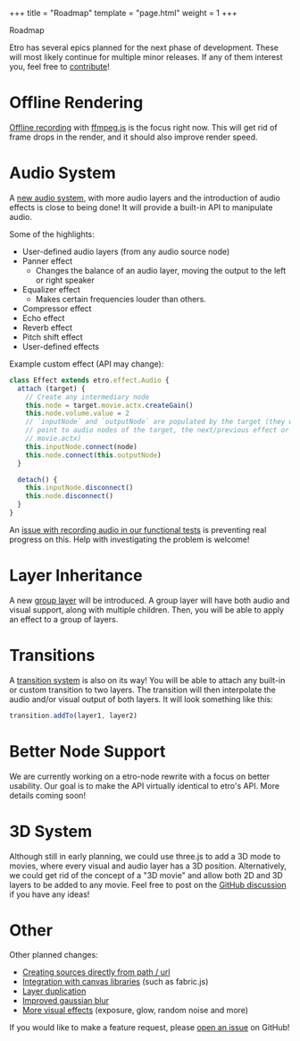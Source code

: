 +++
title = "Roadmap"
template = "page.html"
weight = 1
+++

<div class="heading-text">Roadmap</div>

Etro has several epics planned for the next phase of development. These will
most likely continue for multiple minor releases. If any of them interest you,
feel free to [contribute]!

# Offline Rendering

[Offline recording] with [ffmpeg.js] is the focus right now. This will get rid
of frame drops in the render, and it should also improve render speed.

# Audio System

A [new audio system], with more audio layers and the introduction of audio
effects is close to being done! It will provide a built-in API to manipulate
audio.

Some of the highlights:
- User-defined audio layers (from any audio source node)
- Panner effect
  - Changes the balance of an audio layer, moving the output to the left or
    right speaker
- Equalizer effect
  - Makes certain frequencies louder than others.
- Compressor effect
- Echo effect
- Reverb effect
- Pitch shift effect
- User-defined effects

Example custom effect (API may change):
```js
class Effect extends etro.effect.Audio {
  attach (target) {
    // Create any intermediary node
    this.node = target.movie.actx.createGain()
    this.node.volume.value = 2
    // `inputNode` and `outputNode` are populated by the target (they will
    // point to audio nodes of the target, the next/previous effect or
    // movie.actx)
    this.inputNode.connect(node)
    this.node.connect(this.outputNode)
  }

  detach() {
    this.inputNode.disconnect()
    this.node.disconnect()
  }
}
```

An [issue with recording audio in our functional tests] is preventing real
progress on this. Help with investigating the problem is welcome!

# Layer Inheritance

A new [group layer] will be introduced. A group layer will have both audio and
visual support, along with multiple children. Then, you will be able to apply an
effect to a group of layers.

[group layer]: https://github.com/etro-js/etro/issues/65

# Transitions

A [transition system] is also on its way! You will be able to attach any
built-in or custom transition to two layers. The transition will then
interpolate the audio and/or visual output of both layers. It will look
something like this:

```js
transition.addTo(layer1, layer2)
```

# Better Node Support

We are currently working on a etro-node rewrite with a focus on better
usability. Our goal is to make the API virtually identical to etro's API. More
details coming soon!

# 3D System

Although still in early planning, we could use three.js to add a 3D mode to
movies, where every visual and audio layer has a 3D position. Alternatively, we
could get rid of the concept of a "3D movie" and allow both 2D and 3D layers to
be added to any movie. Feel free to post on the [GitHub
discussion](https://github.com/etro-js/etro/discussions/78) if you have any
ideas!

# Other

Other planned changes:

- [Creating sources directly from path / url](https://github.com/etro-js/etro/issues/61)
- [Integration with canvas libraries](https://github.com/etro-js/etro/issues/109) (such as fabric.js)
- [Layer duplication](https://github.com/etro-js/etro/issues/60)
- [Improved gaussian blur](https://github.com/etro-js/etro/issues/44)
- [More visual effects](https://github.com/etro-js/etro/issues/10) (exposure, glow, random noise and more)

If you would like to make a feature request, please [open an issue] on GitHub!

[contribute]: https://github.com/etro-js/etro/blob/master/CONTRIBUTING.md
[offline recording]: https://github.com/etro-js/etro/issues/115
[ffmpeg.js]: https://github.com/Kagami/ffmpeg.js
[new audio system]: https://github.com/etro-js/etro/projects/1
[issue with recording audio in our functional tests]: https://github.com/etro-js/etro/issues/100
[transition system]: https://github.com/etro-js/etro/projects/3
[open an issue]: https://github.com/etro-js/etro/issues
